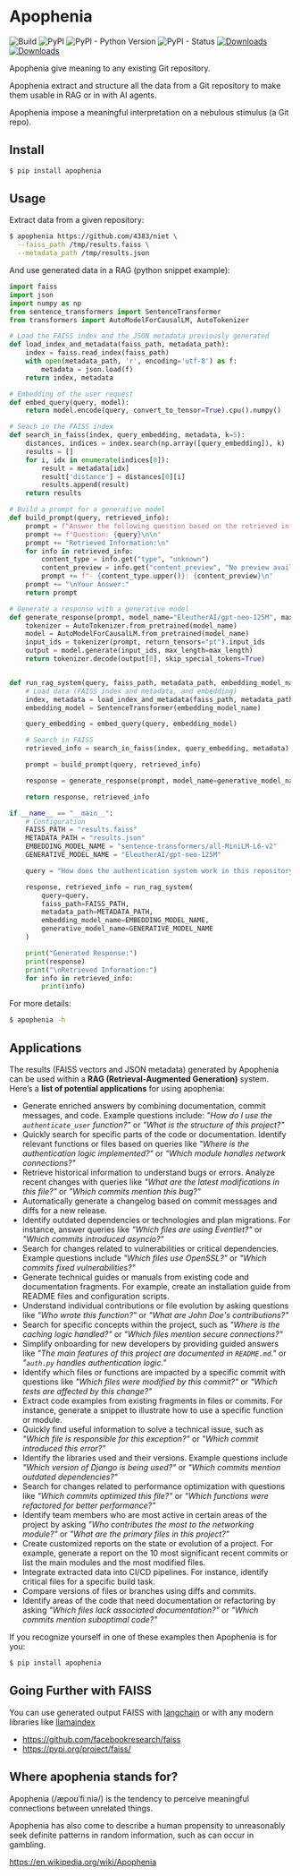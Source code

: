 # Apophenia

![Build](https://github.com/4383/apophenia/actions/workflows/main.yml/badge.svg)
![PyPI](https://img.shields.io/pypi/v/apophenia.svg)
![PyPI - Python Version](https://img.shields.io/pypi/pyversions/apophenia.svg)
![PyPI - Status](https://img.shields.io/pypi/status/apophenia.svg)
[![Downloads](https://pepy.tech/badge/apophenia)](https://pepy.tech/project/apophenia)
[![Downloads](https://pepy.tech/badge/apophenia/month)](https://pepy.tech/project/apophenia/month)

Apophenia give meaning to any existing Git repository.

Apophenia extract and structure all the data from a Git repository to make
them usable in RAG or in with AI agents.

Apophenia impose a meaningful interpretation on a nebulous stimulus (a Git
repo).

## Install

```bash
$ pip install apophenia
```

## Usage

Extract data from a given repository:

```bash
$ apophenia https://github.com/4383/niet \
  --faiss_path /tmp/results.faiss \
  --metadata_path /tmp/results.json
```

And use generated data in a RAG (python snippet example):

```python
import faiss
import json
import numpy as np
from sentence_transformers import SentenceTransformer
from transformers import AutoModelForCausalLM, AutoTokenizer

# Load the FAISS index and the JSON metadata previously generated
def load_index_and_metadata(faiss_path, metadata_path):
    index = faiss.read_index(faiss_path)
    with open(metadata_path, 'r', encoding='utf-8') as f:
        metadata = json.load(f)
    return index, metadata

# Embedding of the user request
def embed_query(query, model):
    return model.encode(query, convert_to_tensor=True).cpu().numpy()

# Seach in the FAISS index
def search_in_faiss(index, query_embedding, metadata, k=5):
    distances, indices = index.search(np.array([query_embedding]), k)
    results = []
    for i, idx in enumerate(indices[0]):
        result = metadata[idx]
        result['distance'] = distances[0][i]
        results.append(result)
    return results

# Build a prompt for a generative model
def build_prompt(query, retrieved_info):
    prompt = f"Answer the following question based on the retrieved information:\n\n"
    prompt += f"Question: {query}\n\n"
    prompt += "Retrieved Information:\n"
    for info in retrieved_info:
        content_type = info.get("type", "unknown")
        content_preview = info.get("content_preview", "No preview available")
        prompt += f"- {content_type.upper()}: {content_preview}\n"
    prompt += "\nYour Answer:"
    return prompt

# Generate a response with a generative model
def generate_response(prompt, model_name="EleutherAI/gpt-neo-125M", max_length=200):
    tokenizer = AutoTokenizer.from_pretrained(model_name)
    model = AutoModelForCausalLM.from_pretrained(model_name)
    input_ids = tokenizer(prompt, return_tensors="pt").input_ids
    output = model.generate(input_ids, max_length=max_length)
    return tokenizer.decode(output[0], skip_special_tokens=True)


def run_rag_system(query, faiss_path, metadata_path, embedding_model_name, generative_model_name):
    # Load data (FAISS index and metadata, and embedding)
    index, metadata = load_index_and_metadata(faiss_path, metadata_path)
    embedding_model = SentenceTransformer(embedding_model_name)

    query_embedding = embed_query(query, embedding_model)

    # Search in FAISS
    retrieved_info = search_in_faiss(index, query_embedding, metadata)

    prompt = build_prompt(query, retrieved_info)

    response = generate_response(prompt, model_name=generative_model_name)

    return response, retrieved_info

if __name__ == "__main__":
    # Configuration
    FAISS_PATH = "results.faiss"
    METADATA_PATH = "results.json"
    EMBEDDING_MODEL_NAME = "sentence-transformers/all-MiniLM-L6-v2"
    GENERATIVE_MODEL_NAME = "EleutherAI/gpt-neo-125M"

    query = "How does the authentication system work in this repository?"

    response, retrieved_info = run_rag_system(
        query=query,
        faiss_path=FAISS_PATH,
        metadata_path=METADATA_PATH,
        embedding_model_name=EMBEDDING_MODEL_NAME,
        generative_model_name=GENERATIVE_MODEL_NAME
    )

    print("Generated Response:")
    print(response)
    print("\nRetrieved Information:")
    for info in retrieved_info:
        print(info)
```

For more details:

```bash
$ apophenia -h
```

## Applications

The results (FAISS vectors and JSON metadata) generated by Apophenia can be used
within a **RAG (Retrieval-Augmented Generation)** system. Here’s a **list of
potential applications** for using apophenia:

- Generate enriched answers by combining documentation, commit messages,
  and code. Example questions include: *"How do I use the `authenticate_user`
  function?"* or *"What is the structure of this project?"*
- Quickly search for specific parts of the code or documentation. Identify
  relevant functions or files based on queries like *"Where is the
  authentication logic implemented?"* or *"Which module handles network
  connections?"*
- Retrieve historical information to understand bugs or errors. Analyze recent
  changes with queries like *"What are the latest modifications in this
  file?"* or *"Which commits mention this bug?"*
- Automatically generate a changelog based on commit messages and diffs for a
  new release.
- Identify outdated dependencies or technologies and plan migrations. For
  instance, answer queries like *"Which files are using Eventlet?"* or
  *"Which commits introduced asyncio?"*
- Search for changes related to vulnerabilities or critical dependencies.
  Example questions include *"Which files use OpenSSL?"* or *"Which commits
  fixed vulnerabilities?"*
- Generate technical guides or manuals from existing code and documentation
  fragments. For example, create an installation guide from README files and
  configuration scripts.
- Understand individual contributions or file evolution by asking questions
  like *"Who wrote this function?"* or *"What are John Doe's contributions?"*
- Search for specific concepts within the project, such as *"Where is the
  caching logic handled?"* or *"Which files mention secure connections?"*
- Simplify onboarding for new developers by providing guided answers like
  *"The main features of this project are documented in `README.md`."* or
  *"`auth.py` handles authentication logic."*
- Identify which files or functions are impacted by a specific commit with
  questions like *"Which files were modified by this commit?"* or *"Which
  tests are affected by this change?"*
- Extract code examples from existing fragments in files or commits. For
  instance, generate a snippet to illustrate how to use a specific function or
  module.
- Quickly find useful information to solve a technical issue, such as
  *"Which file is responsible for this exception?"* or *"Which commit
  introduced this error?"*
- Identify the libraries used and their versions. Example questions include
  *"Which version of Django is being used?"* or *"Which commits mention
  outdated dependencies?"*
- Search for changes related to performance optimization with questions like
  *"Which commits optimized this file?"* or *"Which functions were refactored
  for better performance?"*
- Identify team members who are most active in certain areas of the project by
  asking *"Who contributes the most to the networking module?"* or *"What are
  the primary files in this project?"*
- Create customized reports on the state or evolution of a project. For
  example, generate a report on the 10 most significant recent commits or list
  the main modules and the most modified files.
- Integrate extracted data into CI/CD pipelines. For instance, identify
  critical files for a specific build task.
- Compare versions of files or branches using diffs and commits.
- Identify areas of the code that need documentation or refactoring by asking
  *"Which files lack associated documentation?"* or *"Which commits mention
  suboptimal code?"*

If you recognize yourself in one of these examples then Apophenia is for you:

```bash
$ pip install apophenia
```

## Going Further with FAISS

You can use generated output FAISS with [langchain](
https://python.langchain.com/docs/integrations/vectorstores/faiss/)
or with any modern libraries like [llamaindex](
https://docs.llamaindex.ai/en/stable/api_reference/storage/vector_store/faiss/)

- https://github.com/facebookresearch/faiss
- https://pypi.org/project/faiss/

## Where apophenia stands for?

Apophenia (/æpoʊˈfiːniə/) is the tendency to perceive meaningful connections
between unrelated things.

Apophenia has also come to describe a human propensity to unreasonably seek
definite patterns in random information, such as can occur in gambling.

https://en.wikipedia.org/wiki/Apophenia
